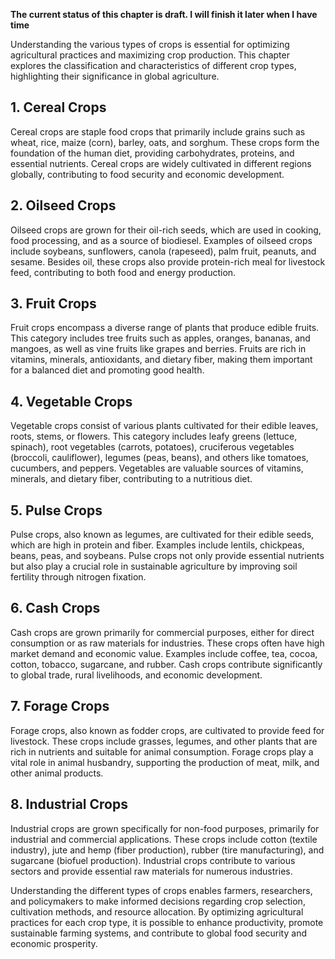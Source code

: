 **The current status of this chapter is draft. I will finish it later when I have time**

Understanding the various types of crops is essential for optimizing agricultural practices and maximizing crop production. This chapter explores the classification and characteristics of different crop types, highlighting their significance in global agriculture.

**1. Cereal Crops**
-------------------

Cereal crops are staple food crops that primarily include grains such as wheat, rice, maize (corn), barley, oats, and sorghum. These crops form the foundation of the human diet, providing carbohydrates, proteins, and essential nutrients. Cereal crops are widely cultivated in different regions globally, contributing to food security and economic development.

**2. Oilseed Crops**
--------------------

Oilseed crops are grown for their oil-rich seeds, which are used in cooking, food processing, and as a source of biodiesel. Examples of oilseed crops include soybeans, sunflowers, canola (rapeseed), palm fruit, peanuts, and sesame. Besides oil, these crops also provide protein-rich meal for livestock feed, contributing to both food and energy production.

**3. Fruit Crops**
------------------

Fruit crops encompass a diverse range of plants that produce edible fruits. This category includes tree fruits such as apples, oranges, bananas, and mangoes, as well as vine fruits like grapes and berries. Fruits are rich in vitamins, minerals, antioxidants, and dietary fiber, making them important for a balanced diet and promoting good health.

**4. Vegetable Crops**
----------------------

Vegetable crops consist of various plants cultivated for their edible leaves, roots, stems, or flowers. This category includes leafy greens (lettuce, spinach), root vegetables (carrots, potatoes), cruciferous vegetables (broccoli, cauliflower), legumes (peas, beans), and others like tomatoes, cucumbers, and peppers. Vegetables are valuable sources of vitamins, minerals, and dietary fiber, contributing to a nutritious diet.

**5. Pulse Crops**
------------------

Pulse crops, also known as legumes, are cultivated for their edible seeds, which are high in protein and fiber. Examples include lentils, chickpeas, beans, peas, and soybeans. Pulse crops not only provide essential nutrients but also play a crucial role in sustainable agriculture by improving soil fertility through nitrogen fixation.

**6. Cash Crops**
-----------------

Cash crops are grown primarily for commercial purposes, either for direct consumption or as raw materials for industries. These crops often have high market demand and economic value. Examples include coffee, tea, cocoa, cotton, tobacco, sugarcane, and rubber. Cash crops contribute significantly to global trade, rural livelihoods, and economic development.

**7. Forage Crops**
-------------------

Forage crops, also known as fodder crops, are cultivated to provide feed for livestock. These crops include grasses, legumes, and other plants that are rich in nutrients and suitable for animal consumption. Forage crops play a vital role in animal husbandry, supporting the production of meat, milk, and other animal products.

**8. Industrial Crops**
-----------------------

Industrial crops are grown specifically for non-food purposes, primarily for industrial and commercial applications. These crops include cotton (textile industry), jute and hemp (fiber production), rubber (tire manufacturing), and sugarcane (biofuel production). Industrial crops contribute to various sectors and provide essential raw materials for numerous industries.

Understanding the different types of crops enables farmers, researchers, and policymakers to make informed decisions regarding crop selection, cultivation methods, and resource allocation. By optimizing agricultural practices for each crop type, it is possible to enhance productivity, promote sustainable farming systems, and contribute to global food security and economic prosperity.
